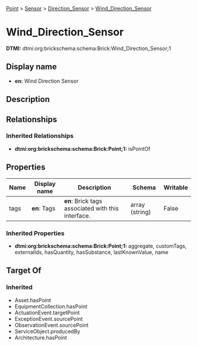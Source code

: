 [Point](../../Point.md) > [Sensor](../Sensor.md) > [Direction_Sensor](Direction_Sensor.md) > [Wind_Direction_Sensor](.)
# Wind_Direction_Sensor
**DTMI:** dtmi:org:brickschema:schema:Brick:Wind_Direction_Sensor;1
## Display name
- **en:** Wind Direction Sensor
## Description
## Relationships
### Inherited Relationships
* **dtmi:org:brickschema:schema:Brick:Point;1:** isPointOf
## Properties
|Name|Display name|Description|Schema|Writable|
|-|-|-|-|-|
|tags|**en**: Tags|**en**: Brick tags associated with this interface.|array (string)|False|
### Inherited Properties
* **dtmi:org:brickschema:schema:Brick:Point;1:** aggregate, customTags, externalIds, hasQuantity, hasSubstance, lastKnownValue, name
## Target Of
### Inherited
* Asset.hasPoint
* EquipmentCollection.hasPoint
* ActuationEvent.targetPoint
* ExceptionEvent.sourcePoint
* ObservationEvent.sourcePoint
* ServiceObject.producedBy
* Architecture.hasPoint
